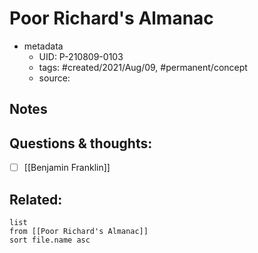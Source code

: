 # Poor Richard's Almanac

- metadata
	- UID: P-210809-0103
	- tags: #created/2021/Aug/09, #permanent/concept 
	- source: 

## Notes


## Questions & thoughts:
- [ ] [[Benjamin Franklin]]

## Related:
```dataview
list
from [[Poor Richard's Almanac]]
sort file.name asc
```
